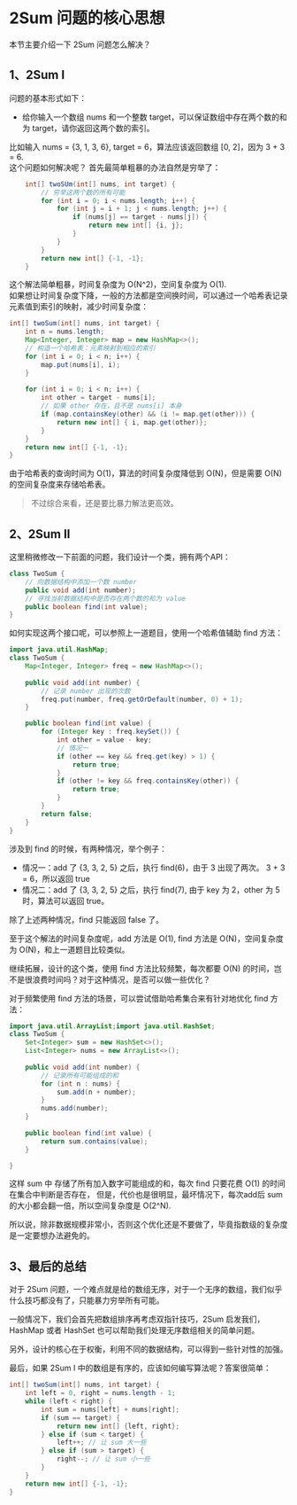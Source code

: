 # 2Sum 问题的核心思想
本节主要介绍一下 2Sum 问题怎么解决？

## 1、2Sum I
问题的基本形式如下：
- 给你输入一个数组 nums 和一个整数 target，可以保证数组中存在两个数的和为 target，请你返回这两个数的索引。

比如输入 nums = {3, 1, 3, 6}, target = 6，算法应该返回数组 [0, 2]，因为 3 + 3 = 6.    
这个问题如何解决呢？ 首先最简单粗暴的办法自然是穷举了：
```java
    int[] twoSUm(int[] nums, int target) {
        // 穷举这两个数的所有可能
        for (int i = 0; i < nums.length; i++) {
            for (int j = i + 1; j < nums.length; j++) {
                if (nums[j] == target - nums[j]) {
                    return new int[] {i, j};
                }
            }
        }
        return new int[] {-1, -1};
    }
```

这个解法简单粗暴，时间复杂度为 O(N^2)，空间复杂度为 O(1).   
如果想让时间复杂度下降，一般的方法都是空间换时间，可以通过一个哈希表记录元素值到索引的映射，减少时间复杂度：
```java
int[] twoSum(int[] nums, int target) {
    int n = nums.length;
    Map<Integer, Integer> map = new HashMap<>();
    // 构造一个哈希表：元素映射到相应的索引
    for (int i = 0; i < n; i++) {
        map.put(nums[i], i);
    }
    
    for (int i = 0; i < n; i++) {
        int other = target - nums[i];
        // 如果 other 存在，且不是 nums[i] 本身
        if (map.containsKey(other) && (i != map.get(other))) {
            return new int[] { i, map.get(other)};
        }
    }
    return new int[] {-1, -1};
}
```

由于哈希表的查询时间为 O(1)，算法的时间复杂度降低到 O(N)，但是需要 O(N) 的空间复杂度来存储哈希表。   
> 不过综合来看，还是要比暴力解法更高效。

## 2、2Sum II
这里稍微修改一下前面的问题，我们设计一个类，拥有两个API：
```java
class TwoSum {
    // 向数据结构中添加一个数 number
    public void add(int number);
    // 寻找当前数据结构中是否存在两个数的和为 value
    public boolean find(int value);
}
```

如何实现这两个接口呢，可以参照上一道题目，使用一个哈希值辅助 find 方法：
```java
import java.util.HashMap;
class TwoSum {
    Map<Integer, Integer> freq = new HashMap<>();
    
    public void add(int number) {
        // 记录 number 出现的次数
        freq.put(number, freq.getOrDefault(number, 0) + 1);
    }

    public boolean find(int value) {
        for (Integer key : freq.keySet()) {
            int other = value - key;
            // 情况一
            if (other == key && freq.get(key) > 1) {
                return true;
            }
            if (other != key && freq.containsKey(other)) {
                return true;
            }
        }
        return false;
    }
}
```

涉及到 find 的时候，有两种情况，举个例子：   
- 情况一：add 了 {3, 3, 2, 5} 之后，执行 find(6)，由于 3 出现了两次。 3 + 3 = 6，所以返回 true
- 情况二：add 了 {3, 3, 2, 5} 之后，执行 find(7), 由于 key 为 2，other 为 5 时，算法可以返回 true。

除了上述两种情况，find 只能返回 false 了。

至于这个解法的时间复杂度呢，add 方法是 O(1), find 方法是 O(N)，空间复杂度为 O(N)，和上一道题目比较类似。

继续拓展，设计的这个类，使用 find 方法比较频繁，每次都要 O(N) 的时间，岂不是很浪费时间吗？对于这种情况，是否可以做一些优化？

对于频繁使用 find 方法的场景，可以尝试借助哈希集合来有针对地优化 find 方法：
```java
import java.util.ArrayList;import java.util.HashSet;
class TwoSum {
    Set<Integer> sum = new HashSet<>();
    List<Integer> nums = new ArrayList<>();
    
    public void add(int number) {
        // 记录所有可能组成的和
        for (int n : nums) {
            sum.add(n + number);
        }
        nums.add(number);
    }
    
    public boolean find(int value) {
        return sum.contains(value);
    }

}
```

这样 sum 中 存储了所有加入数字可能组成的和，每次 find 只要花费 O(1) 的时间在集合中判断是否存在，
但是，代价也是很明显，最坏情况下，每次add后 sum 的大小都会翻一倍，所以空间复杂度是 O(2^N).

所以说，除非数据规模非常小，否则这个优化还是不要做了，毕竟指数级的复杂度是一定要想办法避免的。

## 3、最后的总结
对于 2Sum 问题，一个难点就是给的数组无序，对于一个无序的数组，我们似乎什么技巧都没有了，只能暴力穷举所有可能。

一般情况下，我们会首先把数组排序再考虑双指针技巧，2Sum 启发我们，HashMap 或者 HashSet 也可以帮助我们处理无序数组相关的简单问题。

另外，设计的核心在于权衡，利用不同的数据结构，可以得到一些针对性的加强。

最后，如果 2Sum I 中的数组是有序的，应该如何编写算法呢？答案很简单：
```java
int[] twoSum(int[] nums, int target) {
    int left = 0, right = nums.length - 1;
    while (left < right) {
        int sum = nums[left] + nums[right];
        if (sum == target) {
            return new int[] {left, right};
        } else if (sum < target) {
            left++; // 让 sum 大一些
        } else if (sum > target) {
            right--; // 让 sum 小一些
        }   
    } 
    return new int[] {-1, -1};
}
```

















